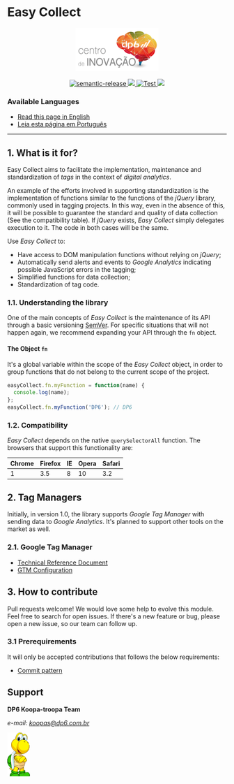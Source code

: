 # Easy Collect

<div align="center">
<img src="https://raw.githubusercontent.com/DP6/templates-centro-de-inovacoes/main/public/images/centro_de_inovacao_dp6.png" height="100px" />
</div>

<p align="center">
  <a href="#badge">
    <img alt="semantic-release" src="https://img.shields.io/badge/%20%20%F0%9F%93%A6%F0%9F%9A%80-semantic--release-e10079.svg">
  </a>
  <a href="https://codecov.io/gh/DP6/easy-collect">
    <img src="https://codecov.io/gh/DP6/easy-collect/branch/master/graph/badge.svg?token=GAQ88UQJQN"/>
  </a>
  <a href="#badge">
    <img alt="Test" src="https://github.com/dp6/easy-collect/actions/workflows/test.yml/badge.svg">
  </a>
  <a href="https://www.codacy.com/gh/DP6/easy-collect/dashboard?utm_source=github.com&amp;utm_medium=referral&amp;utm_content=DP6/easy-collect&amp;utm_campaign=Badge_Grade">
    <img src="https://app.codacy.com/project/badge/Grade/741dc3805af14444b9e6b4cb9b4269f4"/>
  </a>
</p>


### Available Languages

- [Read this page in English](https://github.com/DP6/easy-collect/blob/master/README.md)
- [Leia esta página em Português](https://github.com/DP6/easy-collect/blob/master/README-pt.md)

---

## 1. What is it for?

Easy Collect aims to facilitate the implementation, maintenance and standardization of *tags* in the context of *digital analytics*.

An example of the efforts involved in supporting standardization is the implementation of functions similar to the functions of the _jQuery_ library, commonly used in tagging projects. In this way, even in the absence of this, it will be possible to guarantee the standard and quality of data collection (See the compatibility table). If _jQuery_ exists, _Easy Collect_ simply delegates execution to it. The code in both cases will be the same.

Use _Easy Collect_ to:

- Have access to DOM manipulation functions without relying on _jQuery_;
- Automatically send alerts and events to _Google Analytics_ indicating possible JavaScript errors in the tagging;
- Simplified functions for data collection;
- Standardization of tag code.

### 1.1. Understanding the library

One of the main concepts of _Easy Collect_ is the maintenance of its API through a basic versioning [SemVer](https://semver.org/). For specific situations that will not happen again, we recommend expanding your API through the `fn` object.

#### The Object `fn`

It's a global variable within the scope of the _Easy Collect_ object, in order to group functions that do not belong to the current scope of the project.

```javascript
easyCollect.fn.myFunction = function(name) {
  console.log(name);
};
easyCollect.fn.myFunction('DP6'); // DP6
```

### 1.2. Compatibility

_Easy Collect_ depends on the native `querySelectorAll` function. The browsers that support this functionality are:

| Chrome | Firefox | IE  | Opera | Safari |
| ------ | ------- | --- | ----- | ------ |
| 1      | 3.5     | 8   | 10    | 3.2    |

## 2. Tag Managers

Initially, in version 1.0, the library supports _Google Tag Manager_ with sending data to _Google Analytics_. It's planned to support other tools on the market as well.

### 2.1. Google Tag Manager

- [Technical Reference Document](https://github.com/DP6/easy-collect/blob/master/README-GTM-REFERENCE.md)
- [GTM Configuration](https://github.com/DP6/easy-collect/blob/master/README-GTM-CONFIG.md)

## 3. How to contribute

Pull requests welcome! We would love some help to evolve this module. Feel free to search for open issues. If there's a new feature or bug, please open a new issue, so our team can follow up.

### 3.1 Prerequirements

It will only be accepted contributions that follows the below requirements:

- [Commit pattern](https://www.conventionalcommits.org/en/v1.0.0/)

## Support

**DP6 Koopa-troopa Team**

_e-mail: <koopas@dp6.com.br>_

<img src="https://raw.githubusercontent.com/DP6/templates-centro-de-inovacoes/main/public/images/koopa.png" height="100" />